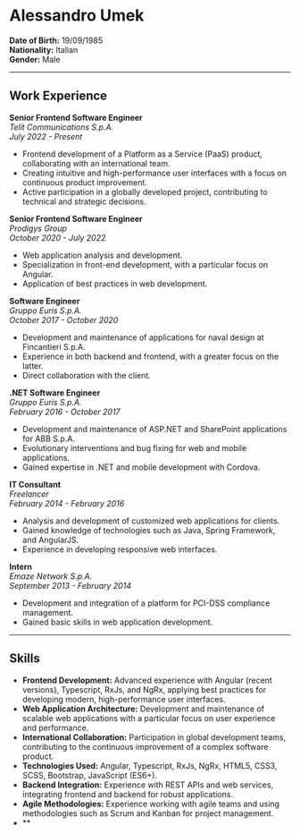 # Alessandro Umek

**Date of Birth:** 19/09/1985  
**Nationality:** Italian  
**Gender:** Male  

---

## Work Experience

**Senior Frontend Software Engineer**  
*Telit Communications S.p.A.*  
*July 2022 - Present*  
- Frontend development of a Platform as a Service (PaaS) product, collaborating with an international team.
- Creating intuitive and high-performance user interfaces with a focus on continuous product improvement.
- Active participation in a globally developed project, contributing to technical and strategic decisions.

**Senior Frontend Software Engineer**  
*Prodigys Group*  
*October 2020 - July 2022*  
- Web application analysis and development.
- Specialization in front-end development, with a particular focus on Angular.
- Application of best practices in web development.

**Software Engineer**  
*Gruppo Euris S.p.A.*  
*October 2017 - October 2020*  
- Development and maintenance of applications for naval design at Fincantieri S.p.A.
- Experience in both backend and frontend, with a greater focus on the latter.
- Direct collaboration with the client.

**.NET Software Engineer**  
*Gruppo Euris S.p.A.*  
*February 2016 - October 2017*  
- Development and maintenance of ASP.NET and SharePoint applications for ABB S.p.A.
- Evolutionary interventions and bug fixing for web and mobile applications.
- Gained expertise in .NET and mobile development with Cordova.

**IT Consultant**  
*Freelancer*  
*February 2014 - February 2016*  
- Analysis and development of customized web applications for clients.
- Gained knowledge of technologies such as Java, Spring Framework, and AngularJS.
- Experience in developing responsive web interfaces.

**Intern**  
*Emaze Network S.p.A.*  
*September 2013 - February 2014*  
- Development and integration of a platform for PCI-DSS compliance management.
- Gained basic skills in web application development.

---

## Skills

- **Frontend Development:** Advanced experience with Angular (recent versions), Typescript, RxJs, and NgRx, applying best practices for developing modern, high-performance user interfaces.
- **Web Application Architecture:** Development and maintenance of scalable web applications with a particular focus on user experience and performance.
- **International Collaboration:** Participation in global development teams, contributing to the continuous improvement of a complex software product.
- **Technologies Used:** Angular, Typescript, RxJs, NgRx, HTML5, CSS3, SCSS, Bootstrap, JavaScript (ES6+).
- **Backend Integration:** Experience with REST APIs and web services, integrating frontend and backend for robust applications.
- **Agile Methodologies:** Experience working with agile teams and using methodologies such as Scrum and Kanban for project management.
- **
